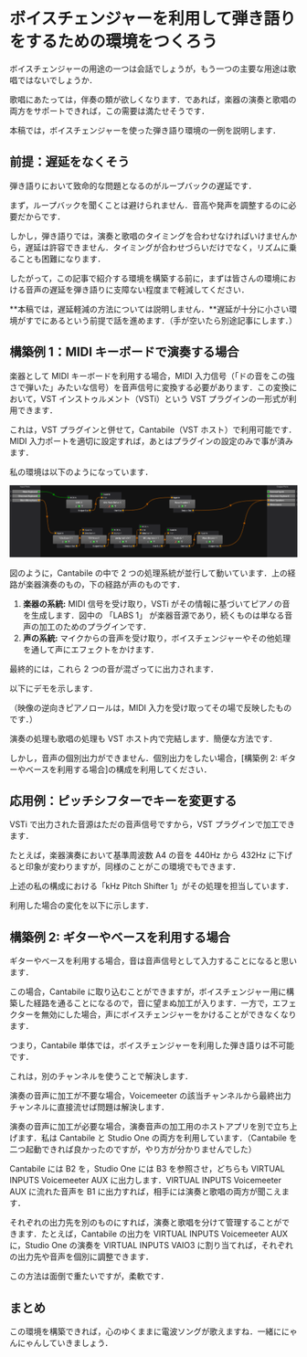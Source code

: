 # ボイスチェンジャーを利用して弾き語りをするための環境をつくろう

ボイスチェンジャーの用途の一つは会話でしょうが，もう一つの主要な用途は歌唱ではないでしょうか．

歌唱にあたっては，伴奏の類が欲しくなります．であれば，楽器の演奏と歌唱の両方をサポートできれば，この需要は満たせそうです．

本稿では，ボイスチェンジャーを使った弾き語り環境の一例を説明します．

## 前提：遅延をなくそう

弾き語りにおいて致命的な問題となるのがループバックの遅延です．

まず，ループバックを聞くことは避けられません．音高や発声を調整するのに必要だからです．

しかし，弾き語りでは，演奏と歌唱のタイミングを合わせなければいけませんから，遅延は許容できません．タイミングが合わせづらいだけでなく，リズムに乗ることも困難になります．

したがって，この記事で紹介する環境を構築する前に，まずは皆さんの環境における音声の遅延を弾き語りに支障ない程度まで軽減してください．

**本稿では，遅延軽減の方法については説明しません．**遅延が十分に小さい環境がすでにあるという前提で話を進めます．（手が空いたら別途記事にします．）

## 構築例 1：MIDI キーボードで演奏する場合

楽器として MIDI キーボードを利用する場合，MIDI 入力信号（「ドの音をこの強さで弾いた」みたいな信号）を音声信号に変換する必要があります．この変換において，VST インストゥルメント（VSTi）という VST プラグインの一形式が利用できます．

これは，VST プラグインと併せて，Cantabile（VST ホスト）で利用可能です．MIDI 入力ポートを適切に設定すれば，あとはプラグインの設定のみで事が済みます．

私の環境は以下のようになっています．

![私のCantabileの設定](images/my_cantabile_settings.png)

図のように，Cantabile の中で 2 つの処理系統が並行して動いています．上の経路が楽器演奏のもの，下の経路が声のものです．

1.  **楽器の系統:** MIDI 信号を受け取り，VSTi がその情報に基づいてピアノの音を生成します．図中の 「LABS 1」 が楽器音源であり，続くものは単なる音声の加工のためのプラグインです．
2.  **声の系統:** マイクからの音声を受け取り，ボイスチェンジャーやその他処理を通して声にエフェクトをかけます．

最終的には，これら 2 つの音が混ざってに出力されます．

以下にデモを示します．

<!-- ここにでも映像を添付する -->

（映像の逆向きピアノロールは，MIDI 入力を受け取ってその場で反映したものです．）

演奏の処理も歌唱の処理も VST ホスト内で完結します．簡便な方法です．

しかし，音声の個別出力ができません．個別出力をしたい場合，[構築例 2: ギターやベースを利用する場合]の構成を利用してください．

## 応用例：ピッチシフターでキーを変更する

VSTi で出力された音源はただの音声信号ですから，VST プラグインで加工できます．

たとえば，楽器演奏において基準周波数 A4 の音を 440Hz から 432Hz に下げると印象が変わりますが，同様のことがこの環境でもできます．

上述の私の構成における「kHz Pitch Shifter 1」がその処理を担当しています．

利用した場合の変化を以下に示します．

<!-- 動画 -->

## 構築例 2: ギターやベースを利用する場合

ギターやベースを利用する場合，音は音声信号として入力することになると思います．

この場合，Cantabile に取り込むことができますが，ボイスチェンジャー用に構築した経路を通ることになるので，音に望まぬ加工が入ります．一方で，エフェクターを無効にした場合，声にボイスチェンジャーをかけることができなくなります．

つまり，Cantabile 単体では，ボイスチェンジャーを利用した弾き語りは不可能です．

これは，別のチャンネルを使うことで解決します．

演奏の音声に加工が不要な場合，Voicemeeter の該当チャンネルから最終出力チャンネルに直接流せば問題は解決します．

<!-- デモ -->

演奏の音声に加工が必要な場合，演奏音声の加工用のホストアプリを別で立ち上げます．私は Cantabile と Studio One の両方を利用しています．（Cantabile を二つ起動できれば良かったのですが，やり方が分かりませんでした）

Cantabile には B2 を，Studio One には B3 を参照させ，どちらも VIRTUAL INPUTS Voicemeeter AUX に出力します．VIRTUAL INPUTS Voicemeeter AUX に流れた音声を B1 に出力すれば，相手には演奏と歌唱の両方が聞こえます．

それぞれの出力先を別のものにすれば，演奏と歌唱を分けて管理することができます．たとえば，Cantabile の出力を VIRTUAL INPUTS Voicemeeter AUX に，Studio One の演奏を VIRTUAL INPUTS VAIO3 に割り当てれば，それぞれの出力先や音声を個別に調整できます．

<!-- TODO: 経路のイメージ図を示せ -->
<!-- TODO: Voicemeeterの設定を示せ -->

<!-- デモ（ｷﾞｭｲﾝｷﾞｭｲﾝのエフェクターをかけて -->

この方法は面倒で重たいですが，柔軟です．

## まとめ

この環境を構築できれば，心のゆくままに電波ソングが歌えますね．一緒ににゃんにゃんしていきましょう．
